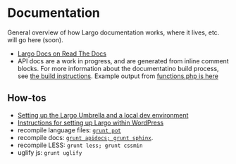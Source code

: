 # Documentation

General overview of how Largo documentation works, where it lives, etc. will go here (soon).

- [Largo Docs on Read The Docs](https://largo.readthedocs.org/index.html)
- API docs are a work in progress, and are generated from inline comment blocks. For more information about the documentatino build process, see [the build instructions](https://github.com/INN/Largo/tree/master/docs#autogenerated-php-docblocks). Example output from [functions.php is here](https://largo.readthedocs.org/api/functions.html)

## How-tos

- [Setting up the Largo Umbrella and a local dev environment](https://github.com/INN/docs/blob/master/staffing/onboarding/largo-umbrella-setup.md)
- [Instructions for setting up Largo within WordPress](https://largo.readthedocs.org/users/download.html)
- recompile language files: [`grunt pot`](https://largo.readthedocs.org/developers/fordevelopers.html#technical-notes)
- recompile docs: [`grunt apidocs; grunt sphinx`](https://github.com/INN/Largo/tree/master/docs#autogenerated-php-docblocks).
- recompile LESS: `grunt less; grunt cssmin`
- uglify js: `grunt uglify`

